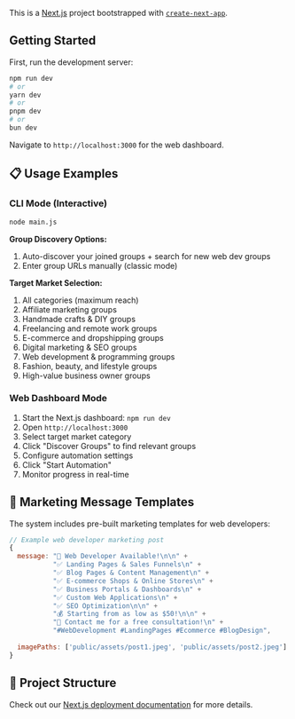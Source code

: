 This is a [Next.js](https://nextjs.org) project bootstrapped with [`create-next-app`](https://nextjs.org/docs/app/api-reference/cli/create-next-app).

## Getting Started

First, run the development server:

```bash
npm run dev
# or
yarn dev
# or
pnpm dev
# or
bun dev
```
Navigate to `http://localhost:3000` for the web dashboard.

## 📋 Usage Examples

### CLI Mode (Interactive)
```bash
node main.js
```

**Group Discovery Options:**
1. Auto-discover your joined groups + search for new web dev groups
2. Enter group URLs manually (classic mode)

**Target Market Selection:**
1. All categories (maximum reach)
2. Affiliate marketing groups
3. Handmade crafts & DIY groups
4. Freelancing and remote work groups
5. E-commerce and dropshipping groups
6. Digital marketing & SEO groups
7. Web development & programming groups
8. Fashion, beauty, and lifestyle groups
9. High-value business owner groups

### Web Dashboard Mode
1. Start the Next.js dashboard: `npm run dev`
2. Open `http://localhost:3000`
3. Select target market category
4. Click "Discover Groups" to find relevant groups
5. Configure automation settings
6. Click "Start Automation" 
7. Monitor progress in real-time

## 🎯 Marketing Message Templates

The system includes pre-built marketing templates for web developers:

```javascript
// Example web developer marketing post
{
  message: "👋 Web Developer Available!\n\n" +
           "✅ Landing Pages & Sales Funnels\n" +
           "✅ Blog Pages & Content Management\n" +
           "✅ E-commerce Shops & Online Stores\n" +
           "✅ Business Portals & Dashboards\n" +
           "✅ Custom Web Applications\n" +
           "✅ SEO Optimization\n\n" +
           "💰 Starting from as low as $50!\n\n" +
           "📧 Contact me for a free consultation!\n" +
           "#WebDevelopment #LandingPages #Ecommerce #BlogDesign",
  
  imagePaths: ['public/assets/post1.jpeg', 'public/assets/post2.jpeg']
}
```

## 📁 Project Structure

Check out our [Next.js deployment documentation](https://nextjs.org/docs/app/building-your-application/deploying) for more details.
